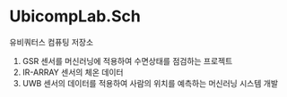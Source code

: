 # UbicompLab.Sch
유비쿼터스 컴퓨팅 저장소
1. GSR 센서를 머신러닝에 적용하여 수면상태를 점검하는 프로젝트
2. IR-ARRAY 센서의 체온 데이터 
3. UWB 센서의 데이터를 적용하여 사람의 위치를 예측하는 머신러닝 시스템 개발 
